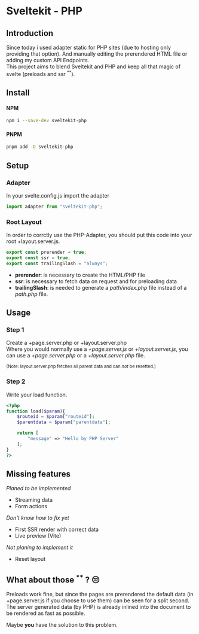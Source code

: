 # Sveltekit - PHP


## Introduction
Since today i used adapter static for PHP sites (due to hosting only providing that option). And manually editing the prerendered HTML file or adding my custom API Endpoints.  
This project aims to blend Sveltekit and PHP and keep all that magic of svelte (preloads and ssr <sup>**</sup>).

## Install

#### NPM
```sh
npm i --save-dev sveltekit-php
```

#### PNPM
```sh
pnpm add -D sveltekit-php
```

## Setup

### Adapter
In your svelte.config.js import the adapter
```js
import adapter from "sveltekit-php";
```

### Root Layout
In order to corrctly use the PHP-Adapter, you should put this code into your root +layout.server.js.
```js
export const prerender = true;
export const ssr = true;
export const trailingSlash = "always";
```

- **prerender**: is necessary to create the HTML/PHP file
- **ssr**: is necessary to fetch data on request and for preloading data
- **trailingSlash**: is needed to generate a _path/index.php_ file instead of a _path.php_ file.

## Usage

### Step 1
Create a +page.server.php or +layout.server.php  
Where you would normally use a *+page.server.js* or *+layout.server.js*, you can use a *+page.server.php* or a *+layout.server.php* file.

<sub>(Note: layout.server.php fetches all parent data and can _not_ be resetted.)</sub>

### Step 2
Write your load function.  
```php
<?php
function load($param){
    $routeid = $param["routeid"];
    $parentdata = $param["parentdata"];

    return [
        "message" => "Hello by PHP Server"
    ];
}
?>
```

## Missing features
*Planed to be implemented*
- Streaming data
- Form actions

*Don't know how to fix yet*
- First SSR render with correct data
- Live preview (Vite)

*Not planing to implement it*
- Reset layout


## What about those <sup>**</sup> ? 😒
Preloads work fine, but since the pages are prerendered the default data (in +page.server.js if you choose to use them) can be seen for a split second.  
The server generated data (by PHP) is already inlined into the document to be rendered as fast as possible.  
  
Maybe **you** have the solution to this problem.
